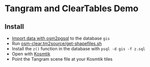 # Tangram and ClearTables Demo

## Install
- [Import data with osm2pgsql](https://github.com/pnorman/ClearTables#usage) to the database `gis`
- Run [osm-clear.tm2source/get-shapefiles.sh](osm-clear.tm2source/get-shapefiles.sh)
- Install the `z()` function in the database with `psql -d gis -f z.sql`
- Open with [Kosmtik](https://github.com/kosmtik/kosmtik)
- Point the Tangram scene file at your Kosmtik tiles
